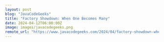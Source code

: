 ```yaml
---
layout: post
blog: "JavaCodeGeeks"
title: "Factory Showdown: When One Becomes Many"
date: 2024-04-12T06:00:00Z
image: images/javacodegeeks.png
remote_url: "https://www.javacodegeeks.com/2024/04/factory-showdown-when-one-becomes-many.html"
---
```

